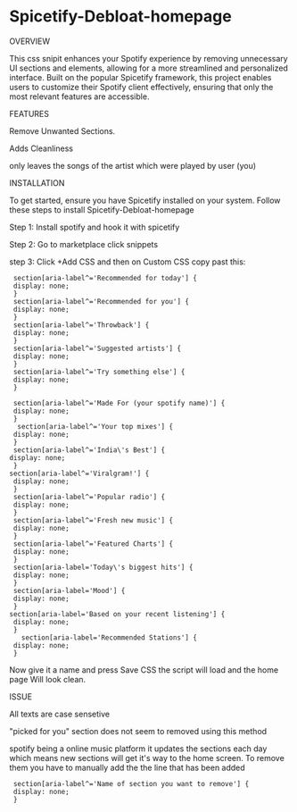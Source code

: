 # Spicetify-Debloat-homepage

OVERVIEW

This css snipit enhances your Spotify experience by removing unnecessary UI sections and elements, allowing for a more streamlined and personalized interface. Built on the popular Spicetify framework, this project enables users to customize their Spotify client effectively, ensuring that only the most relevant features are accessible.

FEATURES

Remove Unwanted Sections.

Adds Cleanliness

only leaves the songs of the artist which were played by user (you)

INSTALLATION

To get started, ensure you have Spicetify installed on your system. Follow these steps to install Spicetify-Debloat-homepage 

Step 1: Install spotify and hook it with spicetify 

Step 2: Go to marketplace click snippets 

step 3: Click +Add CSS and then on Custom CSS copy past this:

    
     section[aria-label^='Recommended for today'] {
     display: none;
     }
     section[aria-label^='Recommended for you'] {
     display: none;
     }
     section[aria-label^='Throwback'] {
     display: none;
     }
     section[aria-label^='Suggested artists'] {
     display: none;
     }
     section[aria-label^='Try something else'] {
     display: none;
     }
     
     section[aria-label^='Made For (your spotify name)'] {
     display: none;
     }
      section[aria-label^='Your top mixes'] {
     display: none;
     }
     section[aria-label^='India\'s Best'] {
    display: none;
     }
    section[aria-label^='Viralgram!'] {
     display: none;
     }
     section[aria-label^='Popular radio'] {
     display: none;
     }
     section[aria-label^='Fresh new music'] {
     display: none;
     }
     section[aria-label^='Featured Charts'] {
     display: none;
     }
     section[aria-label='Today\'s biggest hits'] {
     display: none;
     }
     section[aria-label='Mood'] {
     display: none;
     }
    section[aria-label='Based on your recent listening'] {
     display: none;
     }
       section[aria-label='Recommended Stations'] {
     display: none;
     }

Now give it a name and press Save CSS
the script will load and the home page Will look clean.

ISSUE

All texts are case sensetive

"picked for you" section does not seem to removed using this method

spotify being a online music platform it updates the sections each day which means new sections will get it's way to the home screen. To remove them you have to manually add the the line that has been added

     section[aria-label^='Name of section you want to remove'] {
     display: none;
     }

  


